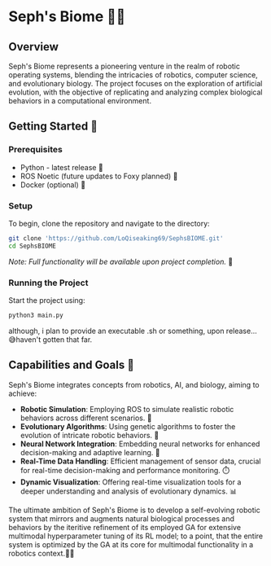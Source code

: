 # Seph's Biome 🌿🤖

## Overview

Seph's Biome represents a pioneering venture in the realm of robotic operating systems, blending the intricacies of robotics, computer science, and evolutionary biology. The project focuses on the exploration of artificial evolution, with the objective of replicating and analyzing complex biological behaviors in a computational environment.

## Getting Started 🚀

### Prerequisites
- Python - latest release 🐍
- ROS Noetic (future updates to Foxy planned) 🤖
- Docker (optional) 🐳

### Setup
To begin, clone the repository and navigate to the directory:
```bash
git clone 'https://github.com/LoQiseaking69/SephsBIOME.git'
cd SephsBIOME
```

*Note: Full functionality will be available upon project completion.* 🌟
### Running the Project
Start the project using:
```bash
python3 main.py
```
although, i plan to provide an executable .sh or something, upon 
release... 😅haven't gotten that far.
## Capabilities and Goals 🎯

Seph's Biome integrates concepts from robotics, AI, and biology, aiming to achieve:
- **Robotic Simulation**: Employing ROS to simulate realistic robotic behaviors across different scenarios. 🤖
- **Evolutionary Algorithms**: Using genetic algorithms to foster the evolution of intricate robotic behaviors. 🧬
- **Neural Network Integration**: Embedding neural networks for enhanced decision-making and adaptive learning. 🧠
- **Real-Time Data Handling**: Efficient management of sensor data, crucial for real-time decision-making and performance monitoring. ⏱️
- **Dynamic Visualization**: Offering real-time visualization tools for a deeper understanding and analysis of evolutionary dynamics. 📊

The ultimate ambition of Seph's Biome is to develop a self-evolving robotic system that mirrors and augments natural biological processes and behaviors by the iteritive refinement of its employed GA for extensive multimodal hyperparameter tuning of its RL model; to a point, that the entire system is optimized by the GA at its core for multimodal functionality in a robotics context.🌱🤖
